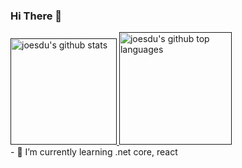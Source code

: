 ### Hi There 👋
<a href="">
  <img height="170em" src="https://github-readme-stats.vercel.app/api?username=joesdu&count_private=true&show_icons=true&theme=radical" alt="joesdu's github stats" />
</a>
<a href="">  
  <img height="180em" src="https://github-readme-stats.vercel.app/api/top-langs/?username=joesdu&count_private=true&theme=radical&layout=compact" alt="joesdu's github top languages" />
</a>
<br/>
- 🌱 I’m currently learning .net core, react
<!--
**joesdu/joesdu** is a ✨ _special_ ✨ repository because its `README.md` (this file) appears on your GitHub profile.

Here are some ideas to get you started:

- 🔭 I’m currently working on ...
- 👯 I’m looking to collaborate on ...
- 🤔 I’m looking for help with ...
- 💬 Ask me about ...
- 📫 How to reach me: ...
- 😄 Pronouns: ...
- ⚡ Fun fact: ...
-->
